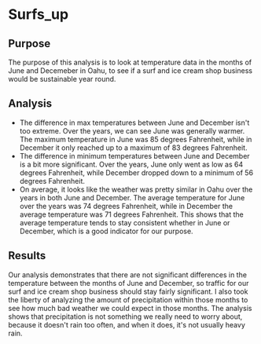 # Surfs_up
## Purpose
The purpose of this analysis is to look at temperature data in the months of June and Decemeber in Oahu, to see if a surf and ice cream shop business would be sustainable year round.
## Analysis
- The difference in max temperatures between June and December isn't too extreme. Over the years, we can see June was generally warmer. The maximum temperature in June was 85 degrees Fahrenheit, while in December it only reached up to a maximum of 83 degrees Fahrenheit.
- The difference in minimum temperatures between June and December is a bit more significant. Over the years, June only went as low as 64 degrees Fahrenheit, while December dropped down to a minimum of 56 degrees Fahrenheit.
- On average, it looks like the weather was pretty similar in Oahu over the years in both June and December. The average temperature for June over the years was 74 degrees Fahrenheit, while in December the average temperature was 71 degrees Fahrenheit. This shows that the average temperature tends to stay consistent whether in June or December, which is a good indicator for our purpose.
## Results
Our analysis demonstrates that there are not significant differences in the temperature between the months of June and December, so traffic for our surf and ice cream shop business should stay fairly significant. I also took the liberty of analyzing the amount of precipitation within those months to see how much bad weather we could expect in those months. The analysis shows that precipitation is not something we really need to worry about, because it doesn't rain too often, and when it does, it's not usually heavy rain.
